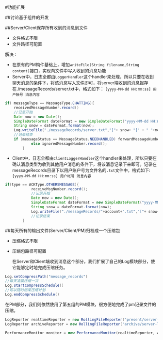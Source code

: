 #功能扩展

##讨论基于组件的开发

##Server/Client保存所有收到的消息到文件
- 文件格式不限
- 文件路径可配置

解决：    

- 在原有的PM构件基础上，增加`writeFile(String filename,String content)`接口，实现向文件中写入收到的消息功能
-  Server中，日志全都由`LoggerHandler`这个handler来处理，所以只要在收到聊天消息的条件下，将该消息写入文件即可，将server端收到的消息报存在./messageRecords/server.txt中，格式如下：
`[yyyy-MM-dd HH:mm:ss] 用户帐号 消息内容`
```java
if( messageType == MessageType.CHATTING){
	receivedMessageNumber.record()
	//记录开始
	Date now = new Date();
    SimpleDateFormat dateFormat = new SimpleDateFormat("yyyy-MM-dd HH:mm:ss");//可以方便地修改日期格式
    String snow = dateFormat.format(now);
    Log.writeFile("./messageRecords/server.txt","["+ snow+ "]" + " "+message.getChatContent().getAccount()+": "+message.getChatContent().toString());
    //记录结束
    if (messageStatus == MessageStatus.NEEDHANDLED) forwardMessageNumber.record();
            else ignoredMessageNumber.record();
        }

```
- Client中，日志全都由`ClientLoggerHandler`这个handler来处理，所以只要在确认消息类型为收到其他用户消息的条件下，将该消息记录下来即可。记录在messageRecords目录下以用户账户号为文件名的`.txt`文件中，格式如下:
`[yyyy-MM-dd HH:mm:ss] 用户帐号 消息内容`

```java
if(type == ACKType.OTHERSMESSAGE){
            receiveMsgNumber.record();
            //记录开始
            Date now = new Date();
            SimpleDateFormat dateFormat = new SimpleDateFormat("yyyy-MM-dd HH:mm:ss");//可以方便地修改日期格式
            String snow = dateFormat.format(now);
            Log.writeFile("./messageRecords/"+account+".txt","["+ snow+ "]" + " " + ack.getChatContent().getAccount()+": " + ack.getChatContent().toString());
            //记录结束
        }
```


##每天所有的输出文件(Server/Client/PM)归档成一个压缩包
- 压缩格式不限
- 压缩包路径可配置

	在Server和Client端收到消息这个部分，我们扩展了自己的Log模块部分，使它能够定时地完成压缩任务。
	
```java
Log.setCompressPath("message_records")
//每天凌晨压缩一次
Log.startCompressSchedule()
//可以随时结束压缩计划
Log.endCompressSchedule()
```
在PM部分，我们则依然使用了第五组的PM模块，很方便地完成了pm记录文件的压缩。
	
```java
LogReporter realtimeReporter = new RollingFileReporter("present/server-log-%d{yyyy-MM-dd_HH-mm}.log");
LogReporter archiveReporter = new RollingFileReporter("archive/server-log-%d{yyyy-MM-dd}.zip");

PerformanceMonitor monitor = new PerformanceMonitor(realtimeReporter, archiveReporter);
```

